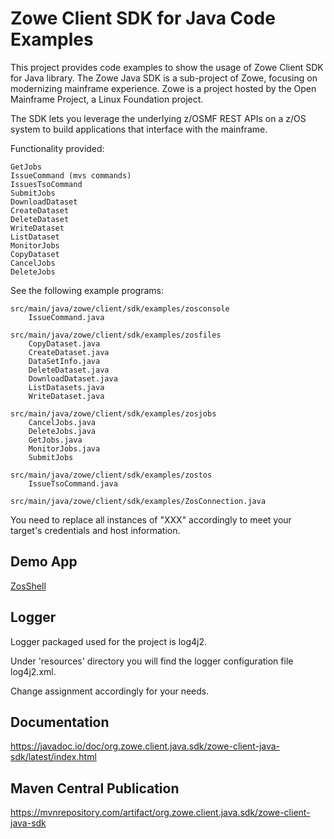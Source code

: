 # Zowe Client SDK for Java Code Examples

This project provides code examples to show the usage of Zowe Client SDK for Java library. The Zowe Java SDK is a sub-project of Zowe, focusing on modernizing mainframe experience. Zowe is a project hosted by the Open Mainframe Project, a Linux Foundation project.

The SDK lets you leverage the underlying z/OSMF REST APIs on a z/OS system to build applications that interface with the mainframe.

Functionality provided:

    GetJobs   
    IssueCommand (mvs commands)  
    IssuesTsoCommand  
    SubmitJobs  
    DownloadDataset  
    CreateDataset  
    DeleteDataset  
    WriteDataset  
    ListDataset  
    MonitorJobs  
    CopyDataset
    CancelJobs
    DeleteJobs

See the following example programs:

    src/main/java/zowe/client/sdk/examples/zosconsole   
        IssueCommand.java  
  
    src/main/java/zowe/client/sdk/examples/zosfiles    
        CopyDataset.java
        CreateDataset.java  
        DataSetInfo.java  
        DeleteDataset.java  
        DownloadDataset.java
        ListDatasets.java
        WriteDataset.java  
  
    src/main/java/zowe/client/sdk/examples/zosjobs    
        CancelJobs.java
        DeleteJobs.java
        GetJobs.java
        MonitorJobs.java
        SubmitJobs

    src/main/java/zowe/client/sdk/examples/zostos  
        IssueTsoCommand.java
  
    src/main/java/zowe/client/sdk/examples/ZosConnection.java

You need to replace all instances of "XXX" accordingly to meet your target's credentials and host information.

## Demo App

[ZosShell](https://github.com/frankgiordano/ZosShell)

## Logger

Logger packaged used for the project is log4j2.

Under 'resources' directory you will find the logger configuration file log4j2.xml.

Change <Root level="debug"> assignment accordingly for your needs.

## Documentation

https://javadoc.io/doc/org.zowe.client.java.sdk/zowe-client-java-sdk/latest/index.html

## Maven Central Publication

https://mvnrepository.com/artifact/org.zowe.client.java.sdk/zowe-client-java-sdk  
  


